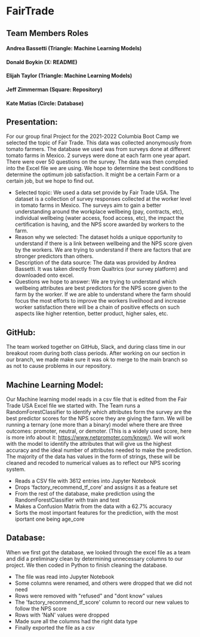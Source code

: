 # FairTrade 

## Team Members Roles
#### Andrea Bassetti (Triangle: Machine Learning Models)
#### Donald Boykin (X: README)
#### Elijah Taylor (Triangle: Machine Learning Models)
#### Jeff Zimmerman (Square: Repository)
#### Kate Matias (Circle: Database)

## Presentation: 
For our group final Project for the 2021-2022 Columbia Boot Camp we selected the topic of Fair Trade. This data was collected anonymously from tomato farmers. The database we used was from surveys done at different tomato farms in Mexico. 2 surveys were done at each farm one year apart. There were over 50 questions on the survey. The data was then complied into the Excel file we are using. We hope to determine the best conditions to determine the optimum job satisfaction. It might be a certain Farm or a certain job, but we hope to find out.
- Selected topic: We used a data set provide by Fair Trade USA. The dataset is a collection of survey responses collected at the worker level in tomato farms in Mexico. The surveys aim to gain a better understanding around the workplace wellbeing (pay, contracts, etc), individual wellbeing (water access, food access, etc), the impact the certification is having, and the NPS score awarded by workers to the farm.
- Reason why we selected: The dataset holds a unique opportunity to understand if there is a link between wellbeing and the NPS score given by the workers. We are trying to understand if there are factors that are stronger predictors than others. 
- Description of the data source: The data was provided by Andrea Bassetti. It was taken directly from Qualtrics (our survey platform) and downloaded onto excel. 
- Questions we hope to answer: We are trying to understand which wellbeing attributes are best predictors for the NPS score given to the farm by the worker. If we are able to understand where the farm should focus the most efforts to improve the workers livelihood and increase worker satisfaction there will be a chain of positive effects on such aspects like higher retention, better product, higher sales, etc. 

## GitHub: 
The team worked together on GitHub, Slack, and during class time in our breakout room during both class periods. After working on our section in our branch, we made make sure it was ok to merge to the main branch so as not to cause problems in our repository.

## Machine Learning Model: 
Our Machine learning model reads in a csv file that is edited from the Fair Trade USA Excel file we started with. The Team runs a RandomForestClassifier to identify which attributes form the survey are the best predictor scores for the NPS score they are giving the farm. We will be running a ternary (one more than a binary) model where there are three outcomes: promoter, neutral, or demoter. (This is a widely used score, here is more info about it: https://www.netpromoter.com/know/). We will work with the model to identify the attributes that will give us the highest accuracy and the ideal number of attributes needed to make the prediction. The majority of the data has values in the form of strings, these will be cleaned and recoded to numerical values as to reflect our NPS scoring system. 
- Reads a CSV file with 3612 entries into Jupyter Notebook
- Drops ‘factory_recommend_tf_core’ and assigns it as a feature set 
- From the rest of the database, make prediction using the RandomForestClassifier with train and test
- Makes a Confusion Matrix from the data with a 62.7% accuracy
- Sorts the most important features for the prediction, with the most iportant one being age_core


## Database: 
When we first got the database, we looked through the excel file as a team and did a preliminary clean by determining unnecessary columns to our project. We then coded in Python to finish cleaning the database.
- The file was read into Jupyter Notebook
- Some columns were renamed, and others were dropped that we did not need
- Rows were removed with "refused" and "dont know" values
- The 'factory_recommend_tf_score' column to record our new values to follow the NPS score
- Rows with 'NaN' values were dropped
- Made sure all the columns had the right data type
- Finally exported the file as a csv 
